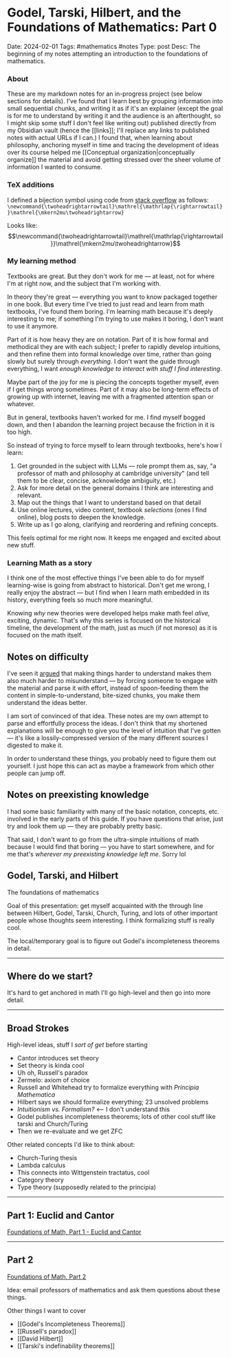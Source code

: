 # Godel, Tarski, Hilbert, and the Foundations of Mathematics: Part 0
Date: 2024-02-01
Tags: #mathematics #notes
Type: post
Desc: The beginning of my notes attempting an introduction to the foundations of mathematics.

### About

These are my markdown notes for an in-progress project (see below sections for details). I've found that I learn best by grouping information into small sequential chunks, and writing it as if it's an explainer (except the goal is for me to understand by writing it and the audience is an afterthought, so I might skip some stuff I don't feel like writing out) published directly from my Obsidian vault (hence the \[\[links\]\]; I'll replace any links to published notes with actual URLs if I can.) I found that, when learning about philosophy, anchoring myself in time and tracing the development of ideas over its course helped me [[Conceptual organization|conceptually organize]] the material and avoid getting stressed over the sheer volume of information I wanted to consume.

### TeX additions

I defined a bijection symbol using code from [stack overflow](https://math.stackexchange.com/questions/46678/what-are-usual-notations-for-surjective-injective-and-bijective-functions) as follows: 
`\newcommand{\twoheadrightarrowtail}\mathrel{\mathrlap{\rightarrowtail}}\mathrel{\mkern2mu\twoheadrightarrow}`

Looks like: 
$$\newcommand{\twoheadrightarrowtail}\mathrel{\mathrlap{\rightarrowtail}}\mathrel{\mkern2mu\twoheadrightarrow}$$

### My learning method

Textbooks are great. But they don't work for me — at least, not for where I'm at right now, and the subject that I'm working with. 

In theory they're great — everything you want to know packaged together in one book. But every time I've tried to just read and learn from math textbooks, I've found them boring. I'm learning math because it's deeply interesting to me; if something I'm trying to use makes it boring, I don't want to use it anymore. 

Part of it is how heavy they are on notation. Part of it is how formal and methodical they are with each subject; I prefer to rapidly develop intuitions, and then refine them into formal knowledge over time, rather than going slowly but surely through *everything.* I don't want the guide through everything, I want *enough knowledge to interact with stuff I find interesting*.

Maybe part of the joy for me is piecing the concepts together myself, even if I get things wrong sometimes. Part of it may also be long-term effects of growing up with internet, leaving me with a fragmented attention span or whatever. 

But in general, textbooks haven't worked for me. I find myself bogged down, and then I abandon the learning project because the friction in it is too high.

So instead of trying to force myself to learn through textbooks, here's how I learn: 

1. Get grounded in the subject with LLMs — role prompt them as, say, "a professor of math and philosophy at cambridge university" (and tell them to be clear, concise, acknowledge ambiguity, etc.)
2. Ask for more detail on the general domains I think are interesting and relevant.
3. Map out the things that I want to understand based on that detail
4. Use online lectures, video content, textbook *selections* (ones I find online), blog posts to deepen the knowledge.
5. Write up as I go along, clarifying and reordering and refining concepts.

This feels optimal for me right now. It keeps me engaged and excited about new stuff. 

### Learning Math as a story

I think one of the most effective things I've been able to do for myself learning-wise is going from abstract to historical. Don't get me wrong, I really enjoy the abstract — but I find when I learn math embedded in its history, everything feels so much more meaningful. 

Knowing *why* new theories were developed helps make math feel *alive,* exciting, dynamic. That's why this series is focused on the historical timeline, the development of the math, just as much (if not moreso) as it is focused on the math itself.

## Notes on difficulty

I've seen it [argued](https://www.astralcodexten.com/p/book-review-sadly-porn) that making things harder to understand makes them also much harder to misunderstand — by forcing someone to engage with the material and parse it with effort, instead of spoon-feeding them the content in simple-to-understand, bite-sized chunks, you make them understand the ideas better.

I am sort of convinced of that idea. These notes are my own attempt to parse and effortfully process the ideas. I don't think that my shortened explanations will be enough to give you the level of intuition that I've gotten — it's like a lossily-compressed version of the many different sources I digested to make it.

In order to understand these things, you probably need to figure them out yourself. I just hope this can act as maybe a framework from which other people can jump off.

## Notes on preexisting knowledge

I had some basic familiarity with many of the basic notation, concepts, etc. involved in the early parts of this guide. If you have questions that arise, just try and look them up — they are probably pretty basic. 

That said, I don't want to go from the ultra-simple intuitions of math because I would find that boring — you have to start somewhere, and for me that's *wherever my preexisting knowledge left me.* Sorry lol

## Godel, Tarski, and Hilbert

The foundations of mathematics

Goal of this presentation: get myself acquainted with the through line between Hilbert, Godel, Tarski, Church, Turing, and lots of other important people whose thoughts seem interesting. I think formalizing stuff is really cool.

The local/temporary goal is to figure out Godel's incompleteness theorems in detail. 

---
## Where do we start?

It's hard to get anchored in math
I'll go high-level and then go into more detail.

---

## Broad Strokes

High-level ideas, stuff I *sort of get* before starting

- Cantor introduces set theory
- Set theory is kinda cool
- Uh oh, Russell's paradox
- Zermelo: axiom of choice
- Russell and Whitehead try to formalize everything with *Principia Mathematica*
- Hilbert says we should formalize everything; 23 unsolved problems
- *Intuitionism vs. Formalism?* <— I don't understand this
- Godel publishes incompleteness theorems; lots of other cool stuff like tarski and Church/Turing
- Then we re-evaluate and we get ZFC

Other related concepts I'd like to think about: 
- Church-Turing thesis
- Lambda calculus
- This connects into Wittgenstein tractatus, cool
- Category theory
- Type theory (supposedly related to the principia)

---

## Part 1: Euclid and Cantor

[Foundations of Math, Part 1 - Euclid and Cantor](/foundations-1)

---

## Part 2

[Foundations of Math, Part 2](/foundations-2)


Idea: email professors of mathematics and ask them questions about these things.

Other things I want to cover
- [[Godel's Incompleteness Theorems]]
- [[Russell's paradox]]
- [[David Hilbert]]
- [[Tarski's indefinability theorems]]